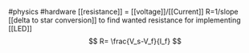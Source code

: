 #physics #hardware 
[[resistance]] = [[voltage]]/[[Current]]
R=1/slope
[[delta to star conversion]]
to find wanted resistance for implementing [[LED]]
$$ R= \frac{V_s-V_f}{I_f} $$